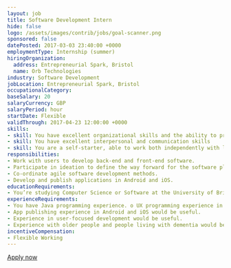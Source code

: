 ```yaml
---
layout: job
title: Software Development Intern
hide: false
logo: /assets/images/contrib/jobs/goal-scanner.png
sponsored: false
datePosted: 2017-03-03 23:40:00 +0000
employmentType: Internship (summer)
hiringOrganization:
  address: Entrepreneurial Spark, Bristol
  name: Orb Technologies
industry: Software Development
jobLocation: Entrepreneurial Spark, Bristol
occupationalCategory:
baseSalary: 20
salaryCurrency: GBP
salaryPeriod: hour
startDate: Flexible
validThrough: 2017-04-23 12:00:00 +0000
skills:
- skill: You have excellent organizational skills and the ability to prioritize in a changing environment.
- skill: You have excellent interpersonal and communication skills
- skill: You are a self-starter, able to work both independently with limited guidance, and as part of a team.
responsibilities:
- Work with users to develop back-end and front-end software.
- Participate in ideation to define the way forward for the software platform.
- Co-ordinate agile software development methods.
- Develop and publish applications in Android and iOS.
educationRequirements:
- You’re studying Computer Science or Software at the University of Bristol.
experienceRequirements:
- You have Java programming experience. o UX programming experience in Java and Objective C would be useful.
- App publishing experience in Android and iOS would be useful.
- Experience in user-focused development would be useful.
- Experience with older people and people living with dementia would be useful.
incentiveCompensation:
- Flexible Working
---
```


[Apply now](mailto:william.tulloch@orbtechnologies.co.uk )

